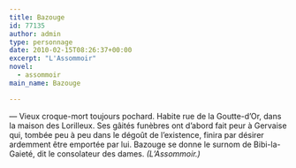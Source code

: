 ```yaml
---
title: Bazouge
id: 77135
author: admin
type: personnage
date: 2010-02-15T08:26:37+00:00
excerpt: "L'Assommoir"
novel:
  - assommoir
main_name: Bazouge

---
```

— Vieux croque-mort toujours pochard. Habite rue de la Goutte-d&rsquo;Or, dans la maison des Lorilleux. Ses gâités funèbres ont d&rsquo;abord fait peur à Gervaise qui, tombée peu à peu dans le dégoût de l&rsquo;existence, finira par désirer ardemment être emportée par lui. Bazouge se donne le surnom de Bibi-la-Gaieté, dit le consolateur des dames. _(L&rsquo;Assommoir.)_